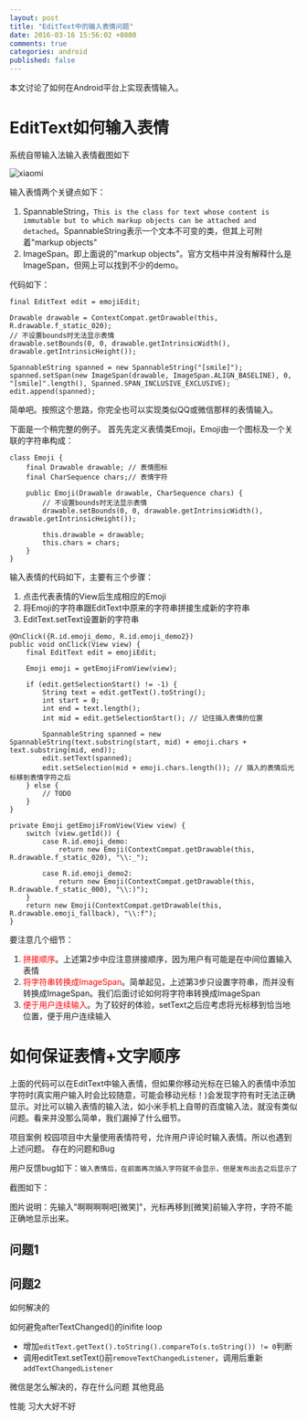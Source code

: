 ```yaml
---
layout: post
title: "EditText中的输入表情问题"
date: 2016-03-16 15:56:02 +0800
comments: true
categories: android
published: false
---
```

本文讨论了如何在Android平台上实现表情输入。

<!--more-->

# EditText如何输入表情
系统自带输入法输入表情截图如下

![xiaomi]()

输入表情两个关键点如下：

1. SpannableString，`This is the class for text whose content is immutable but to which markup objects can be attached and detached`。SpannableString表示一个文本不可变的类，但其上可附着"markup objects"
2. ImageSpan。即上面说的"markup objects"。官方文档中并没有解释什么是ImageSpan，但网上可以找到不少的demo。

代码如下：

```
final EditText edit = emojiEdit;

Drawable drawable = ContextCompat.getDrawable(this, R.drawable.f_static_020);
// 不设置bounds时无法显示表情
drawable.setBounds(0, 0, drawable.getIntrinsicWidth(), drawable.getIntrinsicHeight());

SpannableString spanned = new SpannableString("[smile]");
spanned.setSpan(new ImageSpan(drawable, ImageSpan.ALIGN_BASELINE), 0, "[smile]".length(), Spanned.SPAN_INCLUSIVE_EXCLUSIVE);
edit.append(spanned);
```
简单吧。按照这个思路，你完全也可以实现类似QQ或微信那样的表情输入。

下面是一个稍完整的例子。 首先先定义表情类Emoji，Emoji由一个图标及一个关联的字符串构成：

```
class Emoji {
	final Drawable drawable; // 表情图标
	final CharSequence chars;// 表情字符

	public Emoji(Drawable drawable, CharSequence chars) {
		// 不设置bounds时无法显示表情
		drawable.setBounds(0, 0, drawable.getIntrinsicWidth(), drawable.getIntrinsicHeight());

		this.drawable = drawable;
		this.chars = chars;
	}
}
```

输入表情的代码如下，主要有三个步骤：

1. 点击代表表情的View后生成相应的Emoji
2. 将Emoji的字符串跟EditText中原来的字符串拼接生成新的字符串
3. EditText.setText设置新的字符串

```
@OnClick({R.id.emoji_demo, R.id.emoji_demo2})
public void onClick(View view) {
	final EditText edit = emojiEdit;

	Emoji emoji = getEmojiFromView(view);

	if (edit.getSelectionStart() != -1) {
		String text = edit.getText().toString();
		int start = 0;
		int end = text.length();
		int mid = edit.getSelectionStart(); // 记住插入表情的位置

		SpannableString spanned = new SpannableString(text.substring(start, mid) + emoji.chars + text.substring(mid, end));
		edit.setText(spanned);
		edit.setSelection(mid + emoji.chars.length()); // 插入的表情后光标移到表情字符之后
	} else {
		// TODO
	}
}

private Emoji getEmojiFromView(View view) {
	switch (view.getId()) {
		case R.id.emoji_demo:
			return new Emoji(ContextCompat.getDrawable(this, R.drawable.f_static_020), "\\:_");

		case R.id.emoji_demo2:
			return new Emoji(ContextCompat.getDrawable(this, R.drawable.f_static_000), "\\:)");
	}
	return new Emoji(ContextCompat.getDrawable(this, R.drawable.emoji_fallback), "\\:f");
}
```

要注意几个细节：

1. <font color="red">拼接顺序</font>。上述第2步中应注意拼接顺序，因为用户有可能是在中间位置输入表情
2. <font color="red">将字符串转换成ImageSpan</font>。简单起见，上述第3步只设置字符串，而并没有转换成ImageSpan。我们后面讨论如何将字符串转换成ImageSpan
3. <font color="red">便于用户连续输入</font>。为了较好的体验，setText之后应考虑将光标移到恰当地位置，便于用户连续输入

# 如何保证表情+文字顺序
上面的代码可以在EditText中输入表情，但如果你移动光标在已输入的表情中添加字符时(真实用户输入时会比较随意，可能会移动光标！)会发现字符有时无法正确显示。对比可以输入表情的输入法，如小米手机上自带的百度输入法，就没有类似问题。看来并没那么简单，我们漏掉了什么细节。

项目案例
校园项目中大量使用表情符号，允许用户评论时输入表情。所以也遇到上述问题。
存在的问题和Bug

用户反馈bug如下：`输入表情后，在前面再次插入字符就不会显示，但是发布出去之后显示了`

截图如下：

图片说明：先输入"啊啊啊啊吧[微笑]"，光标再移到[微笑]前输入字符，字符不能正确地显示出来。

## 问题1

## 问题2

如何解决的

如何避免afterTextChanged()的inifite loop

+ 增加`editText.getText().toString().compareTo(s.toString()) != 0`判断
+ 调用editText.setText()前`removeTextChangedListener`，调用后重新`addTextChangedListener`

微信是怎么解决的，存在什么问题 其他竞品

性能
习大大好不好

[how to write]: http://www.cnblogs.com/coffeedeveloper/p/4825177.html
[aftertextchanged
]: http://stackoverflow.com/questions/8628437/textwatcher-aftertextchanged-causes-stackoverflow-in-android
